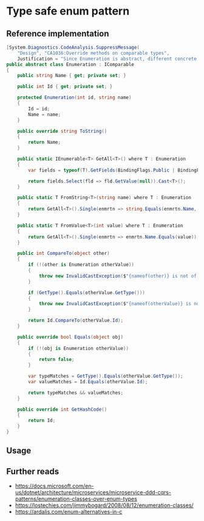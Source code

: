 # Type safe enum pattern

## Reference implementation

```csharp
[System.Diagnostics.CodeAnalysis.SuppressMessage(
    "Design", "CA1036:Override methods on comparable types",
    Justification = "Since Enumeration is abstract, different concrete implementations must not be compareable.")]
public abstract class Enumeration : IComparable
{
    public string Name { get; private set; }

    public int Id { get; private set; }

    protected Enumeration(int id, string name)
    {
        Id = id;
        Name = name;
    }

    public override string ToString()
    {
        return Name;
    }

    public static IEnumerable<T> GetAll<T>() where T : Enumeration
    {
        var fields = typeof(T).GetFields(BindingFlags.Public | BindingFlags.Static | BindingFlags.DeclaredOnly);

        return fields.Select(fld => fld.GetValue(null)).Cast<T>();
    }

    public static T FromString<T>(string name) where T : Enumeration
    {
        return GetAll<T>().Single(enmrtn => string.Equals(enmrtn.Name, name, StringComparison.OrdinalIgnoreCase));
    }

    public static T FromValue<T>(int value) where T : Enumeration
    {
        return GetAll<T>().Single(enmrtn => enmrtn.Name.Equals(value));
    }

    public int CompareTo(object other)
    {
        if (!(other is Enumeration otherValue))
        {
            throw new InvalidCastException($"{nameof(other)} is not of type {nameof(Enumeration)}.");
        }

        if (GetType().Equals(otherValue.GetType()))
        {
            throw new InvalidCastException($"{nameof(otherValue)} is not of type {GetType().Name}.");
        }

        return Id.CompareTo(otherValue.Id);
    }

    public override bool Equals(object obj)
    {
        if (!(obj is Enumeration otherValue))
        {
            return false;
        }

        var typeMatches = GetType().Equals(otherValue.GetType());
        var valueMatches = Id.Equals(otherValue.Id);

        return typeMatches && valueMatches;
    }

    public override int GetHashCode()
    {
        return Id;
    }
}
```

## Usage

## Further reads

- <https://docs.microsoft.com/en-us/dotnet/architecture/microservices/microservice-ddd-cqrs-patterns/enumeration-classes-over-enum-types>
- <https://lostechies.com/jimmybogard/2008/08/12/enumeration-classes/>
- <https://ardalis.com/enum-alternatives-in-c>
